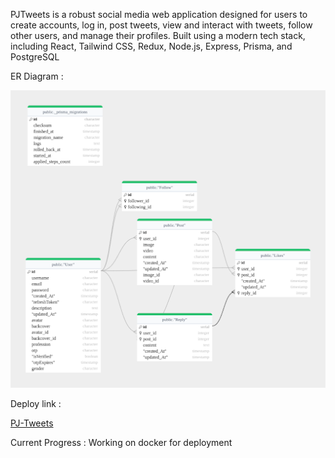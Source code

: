 PJTweets is a robust social media web application designed for users to create accounts, log in, post tweets, view and interact with tweets, follow other users, and manage their profiles.
Built using a modern tech stack, including React, Tailwind CSS, Redux, Node.js, Express, Prisma, and PostgreSQL

ER Diagram : 

![alt text](readme/erdiagram.png)

Deploy link :

[PJ-Tweets](https://finalyear-snowy.vercel.app/)

Current Progress : 
Working on docker for deployment